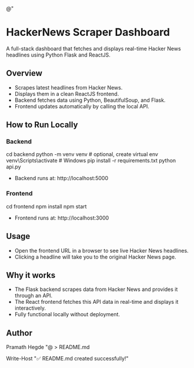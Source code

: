 @"
# HackerNews Scraper Dashboard

A full-stack dashboard that fetches and displays real-time Hacker News headlines using Python Flask and ReactJS.

## Overview
- Scrapes latest headlines from Hacker News.
- Displays them in a clean ReactJS frontend.
- Backend fetches data using Python, BeautifulSoup, and Flask.
- Frontend updates automatically by calling the local API.

## How to Run Locally

### Backend
cd backend
python -m venv venv        # optional, create virtual env
venv\Scripts\activate      # Windows
pip install -r requirements.txt
python api.py
- Backend runs at: http://localhost:5000

### Frontend
cd frontend
npm install
npm start
- Frontend runs at: http://localhost:3000

## Usage
- Open the frontend URL in a browser to see live Hacker News headlines.
- Clicking a headline will take you to the original Hacker News page.

## Why it works
- The Flask backend scrapes data from Hacker News and provides it through an API.
- The React frontend fetches this API data in real-time and displays it interactively.
- Fully functional locally without deployment.

## Author
Pramath Hegde
"@ > README.md

Write-Host "✅ README.md created successfully!"
